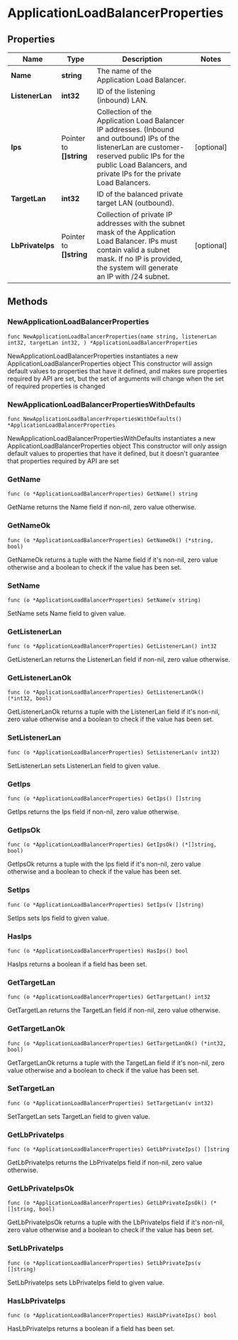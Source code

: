 # ApplicationLoadBalancerProperties

## Properties

|Name | Type | Description | Notes|
|------------ | ------------- | ------------- | -------------|
|**Name** | **string** | The name of the Application Load Balancer. | |
|**ListenerLan** | **int32** | ID of the listening (inbound) LAN. | |
|**Ips** | Pointer to **[]string** | Collection of the Application Load Balancer IP addresses. (Inbound and outbound) IPs of the listenerLan are customer-reserved public IPs for the public Load Balancers, and private IPs for the private Load Balancers. | [optional] |
|**TargetLan** | **int32** | ID of the balanced private target LAN (outbound). | |
|**LbPrivateIps** | Pointer to **[]string** | Collection of private IP addresses with the subnet mask of the Application Load Balancer. IPs must contain valid a subnet mask. If no IP is provided, the system will generate an IP with /24 subnet. | [optional] |

## Methods

### NewApplicationLoadBalancerProperties

`func NewApplicationLoadBalancerProperties(name string, listenerLan int32, targetLan int32, ) *ApplicationLoadBalancerProperties`

NewApplicationLoadBalancerProperties instantiates a new ApplicationLoadBalancerProperties object
This constructor will assign default values to properties that have it defined,
and makes sure properties required by API are set, but the set of arguments
will change when the set of required properties is changed

### NewApplicationLoadBalancerPropertiesWithDefaults

`func NewApplicationLoadBalancerPropertiesWithDefaults() *ApplicationLoadBalancerProperties`

NewApplicationLoadBalancerPropertiesWithDefaults instantiates a new ApplicationLoadBalancerProperties object
This constructor will only assign default values to properties that have it defined,
but it doesn't guarantee that properties required by API are set

### GetName

`func (o *ApplicationLoadBalancerProperties) GetName() string`

GetName returns the Name field if non-nil, zero value otherwise.

### GetNameOk

`func (o *ApplicationLoadBalancerProperties) GetNameOk() (*string, bool)`

GetNameOk returns a tuple with the Name field if it's non-nil, zero value otherwise
and a boolean to check if the value has been set.

### SetName

`func (o *ApplicationLoadBalancerProperties) SetName(v string)`

SetName sets Name field to given value.


### GetListenerLan

`func (o *ApplicationLoadBalancerProperties) GetListenerLan() int32`

GetListenerLan returns the ListenerLan field if non-nil, zero value otherwise.

### GetListenerLanOk

`func (o *ApplicationLoadBalancerProperties) GetListenerLanOk() (*int32, bool)`

GetListenerLanOk returns a tuple with the ListenerLan field if it's non-nil, zero value otherwise
and a boolean to check if the value has been set.

### SetListenerLan

`func (o *ApplicationLoadBalancerProperties) SetListenerLan(v int32)`

SetListenerLan sets ListenerLan field to given value.


### GetIps

`func (o *ApplicationLoadBalancerProperties) GetIps() []string`

GetIps returns the Ips field if non-nil, zero value otherwise.

### GetIpsOk

`func (o *ApplicationLoadBalancerProperties) GetIpsOk() (*[]string, bool)`

GetIpsOk returns a tuple with the Ips field if it's non-nil, zero value otherwise
and a boolean to check if the value has been set.

### SetIps

`func (o *ApplicationLoadBalancerProperties) SetIps(v []string)`

SetIps sets Ips field to given value.

### HasIps

`func (o *ApplicationLoadBalancerProperties) HasIps() bool`

HasIps returns a boolean if a field has been set.

### GetTargetLan

`func (o *ApplicationLoadBalancerProperties) GetTargetLan() int32`

GetTargetLan returns the TargetLan field if non-nil, zero value otherwise.

### GetTargetLanOk

`func (o *ApplicationLoadBalancerProperties) GetTargetLanOk() (*int32, bool)`

GetTargetLanOk returns a tuple with the TargetLan field if it's non-nil, zero value otherwise
and a boolean to check if the value has been set.

### SetTargetLan

`func (o *ApplicationLoadBalancerProperties) SetTargetLan(v int32)`

SetTargetLan sets TargetLan field to given value.


### GetLbPrivateIps

`func (o *ApplicationLoadBalancerProperties) GetLbPrivateIps() []string`

GetLbPrivateIps returns the LbPrivateIps field if non-nil, zero value otherwise.

### GetLbPrivateIpsOk

`func (o *ApplicationLoadBalancerProperties) GetLbPrivateIpsOk() (*[]string, bool)`

GetLbPrivateIpsOk returns a tuple with the LbPrivateIps field if it's non-nil, zero value otherwise
and a boolean to check if the value has been set.

### SetLbPrivateIps

`func (o *ApplicationLoadBalancerProperties) SetLbPrivateIps(v []string)`

SetLbPrivateIps sets LbPrivateIps field to given value.

### HasLbPrivateIps

`func (o *ApplicationLoadBalancerProperties) HasLbPrivateIps() bool`

HasLbPrivateIps returns a boolean if a field has been set.


